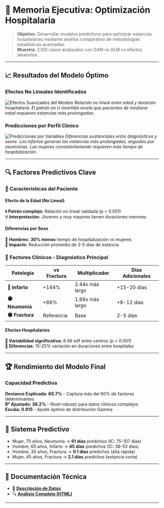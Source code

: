 # 💼 Memoria Ejecutiva: Optimización Hospitalaria

> **Objetivo**: Desarrollar modelos predictivos para optimizar estancias hospitalarias mediante análisis comparativo de metodologías estadísticas avanzadas.  
> **Muestra**: 2,100 casos analizados con GAM vs GLM vs efectos aleatorios.

---

## 📈 Resultados del Modelo Óptimo

### Efectos No Lineales Identificados
![Efectos Suavizados del Modelo](https://github.com/user-attachments/assets/588bff63-698a-4588-babb-ed1ad0beb27e)
*Relación no lineal entre edad y duración hospitalaria. El patrón en U invertida revela que pacientes de mediana edad requieren estancias más prolongadas.*

### Predicciones por Perfil Clínico
![Predicciones por Variables](https://github.com/user-attachments/assets/56e092f2-7253-4d0d-8d2a-ce72ed0833a7)
*Diferencias sustanciales entre diagnósticos y sexos. Los infartos generan las estancias más prolongadas, seguidos por neumonías. Las mujeres consistentemente requieren más tiempo de hospitalización.*

---

## 🔍 Factores Predictivos Clave

### 👤 **Características del Paciente**

#### Efecto de la Edad (No Lineal)
**🌀 Patrón complejo:** Relación no lineal validada (p < 0.001)  
**💡 Interpretación:** Jóvenes y muy mayores tienen duraciones menores  

#### Diferencias por Sexo  
**👨 Hombres:** **30% menos** tiempo de hospitalización vs mujeres  
**📏 Impacto:** Reducción promedio de 3-5 días de estancia  

### 🏥 **Factores Clínicos - Diagnóstico Principal**

| Patología | vs Fractura | Multiplicador | Días Adicionales |
|-----------|-------------|---------------|------------------|
| **🔴 Infarto** | +144% | 2.44x más largo | +15-20 días |
| **🟡 Neumonía** | +88% | 1.88x más largo | +8-12 días |
| **🟢 Fractura** | Referencia | Base | 2-5 días |

#### Efectos Hospitalarios
**🏥 Variabilidad significativa:** 8.48 edf entre centros (p < 0.001)  
**📏 Diferencias:** 15-25% variación en duraciones entre hospitales  

---

## 🏆 Rendimiento del Modelo Final

### Capacidad Predictiva
**Deviance Explicada: 60.7%** - Captura más del 60% de factores determinantes  
**R² Ajustado: 36.2%** - Nivel robusto para datos clínicos complejos  
**Escala: 0.915** - Ajuste óptimo de distribución Gamma

---

## 🔮 **Sistema Predictivo**
- Mujer, 75 años, Neumonía → **91 días** predichos (IC: 75-107 días)
- Hombre, 65 años, Infarto → **45 días** predichos (IC: 38-53 días)  
- Hombre, 30 años, Fractura → **0.1 días** predichos (alta rápida)
- Mujer, 45 años, Fractura → **2.1 días** predichos (estancia corta)

---

## 📂 Documentación Técnica

- 💾 **[Descripción de Datos](../data/README.md)**
- 🔍 **[Análisis Completo (HTML)](../code/analisis_hospitalario.html)**

---
